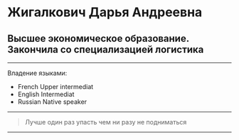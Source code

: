 # Жигалкович Дарья Андреевна
## Высшее экономическое образование. Закончила со специализацией логистика
______
Владение языками: 
* French Upper intermediat
* English Intermediat
* Russian Native speaker

_________
> Лучше один раз упасть чем ни разу не подниматься 
_____
